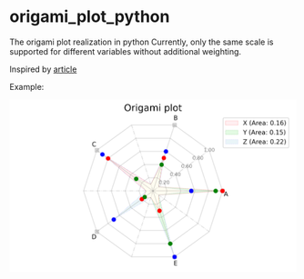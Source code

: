 # origami_plot_python
The origami plot realization in python
Currently, only the same scale is supported for different variables without additional weighting.

Inspired by [article](https://www.sciencedirect.com/science/article/pii/S0895435623000410)

Example:

![example_img](example_plot.png)

